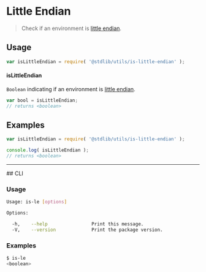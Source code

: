 # Little Endian

> Check if an environment is [little endian][endianness].


<section class="usage">

## Usage

``` javascript
var isLittleEndian = require( '@stdlib/utils/is-little-endian' );
```

#### isLittleEndian

`Boolean` indicating if an environment is [little endian][endianness].

``` javascript
var bool = isLittleEndian;
// returns <boolean>
```

<!-- </usage> -->


<section class="examples">

## Examples

``` javascript
var isLittleEndian = require( '@stdlib/utils/is-little-endian' );

console.log( isLittleEndian );
// returns <boolean>
```

<!-- </examples> -->


---

<section class="cli">
## CLI


<section class="usage">

### Usage

``` bash
Usage: is-le [options]

Options:

  -h,    --help                Print this message.
  -V,    --version             Print the package version.
```

<!-- </usage> -->


<section class="examples">

### Examples

``` bash
$ is-le
<boolean>
```

<!-- </examples> -->

<!-- </cli> -->


<section class="links">

[endianness]: http://en.wikipedia.org/wiki/Endianness

<!-- </links> -->
